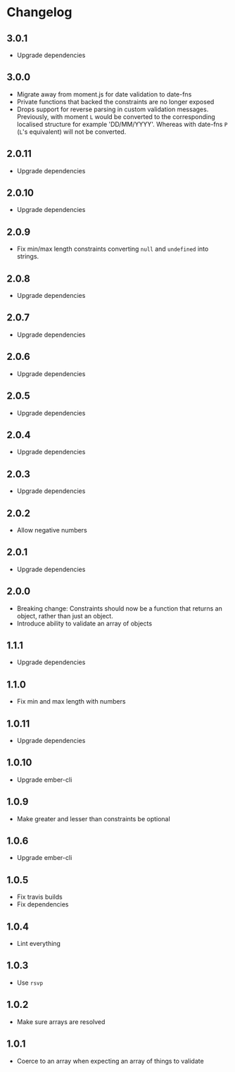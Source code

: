# Changelog

## 3.0.1

- Upgrade dependencies

## 3.0.0

- Migrate away from moment.js for date validation to date-fns
- Private functions that backed the constraints are no longer exposed
- Drops support for reverse parsing in custom validation messages. Previously, with moment `L` would be converted to the corresponding localised structure for example 'DD/MM/YYYY'. Whereas with date-fns `P` (`L`'s equivalent) will not be converted.

## 2.0.11

- Upgrade dependencies

## 2.0.10

- Upgrade dependencies

## 2.0.9

- Fix min/max length constraints converting `null` and `undefined` into strings.

## 2.0.8

- Upgrade dependencies

## 2.0.7

- Upgrade dependencies

## 2.0.6

- Upgrade dependencies

## 2.0.5

- Upgrade dependencies

## 2.0.4

- Upgrade dependencies

## 2.0.3

- Upgrade dependencies

## 2.0.2

- Allow negative numbers

## 2.0.1

- Upgrade dependencies

## 2.0.0

- Breaking change: Constraints should now be a function that returns an object, rather than just an object.
- Introduce ability to validate an array of objects

## 1.1.1

- Upgrade dependencies

## 1.1.0

- Fix min and max length with numbers

## 1.0.11

- Upgrade dependencies

## 1.0.10

- Upgrade ember-cli

## 1.0.9

- Make greater and lesser than constraints be optional

## 1.0.6

- Upgrade ember-cli

## 1.0.5

- Fix travis builds
- Fix dependencies

## 1.0.4

- Lint everything

## 1.0.3

- Use `rsvp`

## 1.0.2

- Make sure arrays are resolved

## 1.0.1

- Coerce to an array when expecting an array of things to validate
